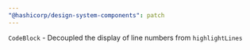```yaml
---
"@hashicorp/design-system-components": patch
---
```


`CodeBlock` - Decoupled the display of line numbers from `highlightLines`
